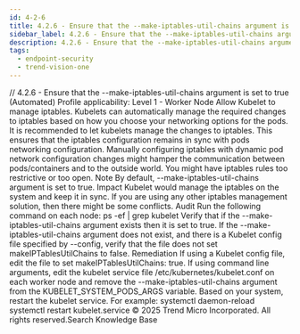 ```yaml
---
id: 4-2-6
title: 4.2.6 - Ensure that the --make-iptables-util-chains argument is set to true (Automated)
sidebar_label: 4.2.6 - Ensure that the --make-iptables-util-chains argument is set to true (Automated)
description: 4.2.6 - Ensure that the --make-iptables-util-chains argument is set to true (Automated)
tags:
  - endpoint-security
  - trend-vision-one
---
```


/*<![CDATA[*/ $('#title').html($('meta[name=map-description]').attr('content')); /*]]>*/ 4.2.6 - Ensure that the --make-iptables-util-chains argument is set to true (Automated) Profile applicability: Level 1 - Worker Node Allow Kubelet to manage iptables. Kubelets can automatically manage the required changes to iptables based on how you choose your networking options for the pods. It is recommended to let kubelets manage the changes to iptables. This ensures that the iptables configuration remains in sync with pods networking configuration. Manually configuring iptables with dynamic pod network configuration changes might hamper the communication between pods/containers and to the outside world. You might have iptables rules too restrictive or too open. Note By default, --make-iptables-util-chains argument is set to true. Impact Kubelet would manage the iptables on the system and keep it in sync. If you are using any other iptables management solution, then there might be some conflicts. Audit Run the following command on each node: ps -ef | grep kubelet Verify that if the --make-iptables-util-chains argument exists then it is set to true. If the --make-iptables-util-chains argument does not exist, and there is a Kubelet config file specified by --config, verify that the file does not set makeIPTablesUtilChains to false. Remediation If using a Kubelet config file, edit the file to set makeIPTablesUtilChains: true. If using command line arguments, edit the kubelet service file /etc/kubernetes/kubelet.conf on each worker node and remove the --make-iptables-util-chains argument from the KUBELET_SYSTEM_PODS_ARGS variable. Based on your system, restart the kubelet service. For example: systemctl daemon-reload systemctl restart kubelet.service © 2025 Trend Micro Incorporated. All rights reserved.Search Knowledge Base